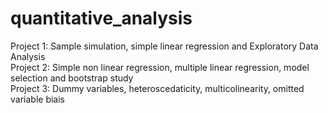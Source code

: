 # quantitative_analysis

Project 1: Sample simulation, simple linear regression and Exploratory Data Analysis
<br/> Project 2: Simple non linear regression, multiple linear regression, model selection and bootstrap study
<br/> Project 3: Dummy variables, heteroscedaticity, multicolinearity, omitted variable biais
